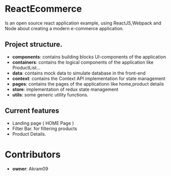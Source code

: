 # ReactEcommerce
Is an open source react application example, using ReactJS,Webpack and Node about creating a modern e-commerce application.

## Project structure.

- **components**: contains building blocks UI-components of the application
- **containers**: contains the logical components of the application like ProductList...
- **data**: contains mock data to simulate database in the front-end
- **context**: contains the Context API implementation for state management
- **pages**: contains the pages of the applicationn like home,product details 
- **store**: implementation of redux state management
- **utils**: some generic utility functions.

## Current features

- Landing page ( HOME Page )
- Filter Bar. for filtering products
- Product Details.

# Contributors
- **owner**: Akram09
